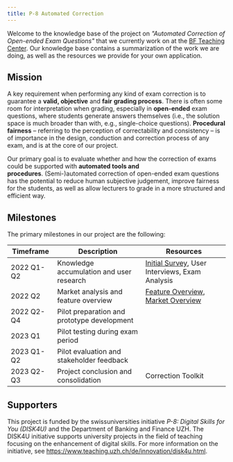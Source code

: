 ```yaml
---
title: P-8 Automated Correction
---
```


Welcome to the knowledge base of the project on _"Automated Correction of Open-ended Exam Questions"_ that we currently work on at the [BF Teaching Center](https://www.bf.uzh.ch/de/studies/general/teaching-center.html). Our knowledge base contains a summarization of the work we are doing, as well as the resources we provide for your own application.

## Mission

A key requirement when performing any kind of exam correction is to guarantee a **valid, objective** and **fair** **grading process**. There is often some room for interpretation when grading, especially in **open-ended** exam questions, where students generate answers themselves (i.e., the solution space is much broader than with, e.g., single-choice questions). **Procedural fairness** – referring to the perception of correctability and consistency – is of importance in the design, conduction and correction process of any exam, and is at the core of our project.

Our primary goal is to evaluate whether and how the correction of exams could be supported with **automated tools and procedures**. (Semi-)automated correction of open-ended exam questions has the potential to reduce human subjective judgement, improve fairness for the students, as well as allow lecturers to grade in a more structured and efficient way.

## Milestones

The primary milestones in our project are the following:

| Timeframe  | Description                                 | Resources                                                                                                    |
| ---------- | ------------------------------------------- | ------------------------------------------------------------------------------------------------------------ |
| 2022 Q1-Q2 | Knowledge accumulation and user research    | [Initial Survey](notes/research/surveys/summary-of-initial-survey.md), User Interviews, Exam Analysis        |
| 2022 Q2    | Market analysis and feature overview        | [Feature Overview](notes/research/features/overview.md), [Market Overview](notes/research/tools/overview.md) |
| 2022 Q2-Q4 | Pilot preparation and prototype development |                                                                                                              |
| 2023 Q1    | Pilot testing during exam period            |                                                                                                              |
| 2023 Q1-Q2 | Pilot evaluation and stakeholder feedback   |                                                                                                              |
| 2023 Q2-Q3 | Project conclusion and consolidation        | Correction Toolkit                                                                                           |

## Supporters

This project is funded by the swissuniversities initiative _P-8: Digital Skills for You (DISK4U)_ and the Department of Banking and Finance UZH. The DISK4U initiative supports university projects in the field of teaching focusing on the enhancement of digital skills. For more information on the initiative, see <https://www.teaching.uzh.ch/de/innovation/disk4u.html>.
